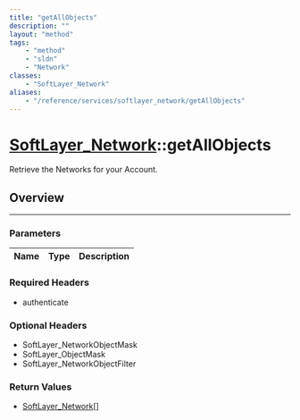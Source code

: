 ```yaml
---
title: "getAllObjects"
description: ""
layout: "method"
tags:
    - "method"
    - "sldn"
    - "Network"
classes:
    - "SoftLayer_Network"
aliases:
    - "/reference/services/softlayer_network/getAllObjects"
---
```

# [SoftLayer_Network](/reference/services/SoftLayer_Network)::getAllObjects

Retrieve the Networks for your Account.


## Overview 


-----

### Parameters 
|Name | Type | Description |
| --- | --- | --- |


### Required Headers
* authenticate


### Optional Headers
* SoftLayer_NetworkObjectMask
* SoftLayer_ObjectMask
* SoftLayer_NetworkObjectFilter

### Return Values
* <a href='/reference/datatypes/SoftLayer_Network'>SoftLayer_Network[] </a>




